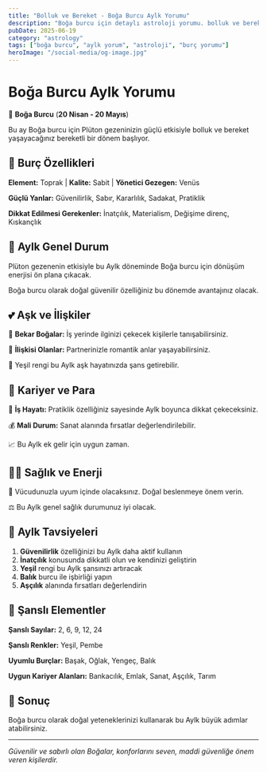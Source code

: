 ```yaml
---
title: "Bolluk ve Bereket - Boğa Burcu Aylk Yorumu"
description: "Boğa burcu için detaylı astroloji yorumu. bolluk ve bereket konusunda rehberlik."
pubDate: 2025-06-19
category: "astrology"
tags: ["boğa burcu", "aylk yorum", "astroloji", "burç yorumu"]
heroImage: "/social-media/og-image.jpg"
---
```


# Boğa Burcu Aylk Yorumu

🐂 **Boğa Burcu** (**20 Nisan - 20 Mayıs**)

Bu ay Boğa burcu için Plüton gezeninizin güçlü etkisiyle bolluk ve bereket yaşayacağınız bereketli bir dönem başlıyor.

## 🌟 Burç Özellikleri

**Element:** Toprak | **Kalite:** Sabit | **Yönetici Gezegen:** Venüs

**Güçlü Yanlar:** Güvenilirlik, Sabır, Kararlılık, Sadakat, Pratiklik

**Dikkat Edilmesi Gerekenler:** İnatçılık, Materialism, Değişime direnç, Kıskançlık

## 💫 Aylk Genel Durum

Plüton gezenenin etkisiyle bu Aylk döneminde Boğa burcu için dönüşüm enerjisi ön plana çıkacak.

Boğa burcu olarak doğal güvenilir özelliğiniz bu dönemde avantajınız olacak.

## 💕 Aşk ve İlişkiler

💖 **Bekar Boğalar:** İş yerinde ilginizi çekecek kişilerle tanışabilirsiniz.

💑 **İlişkisi Olanlar:** Partnerinizle romantik anlar yaşayabilirsiniz.

🌹 Yeşil rengi bu Aylk aşk hayatınızda şans getirebilir.

## 💼 Kariyer ve Para

🚀 **İş Hayatı:** Pratiklik özelliğiniz sayesinde Aylk boyunca dikkat çekeceksiniz.

💰 **Mali Durum:** Sanat alanında fırsatlar değerlendirilebilir.

📈 Bu Aylk ek gelir için uygun zaman.

## 🏃‍♀️ Sağlık ve Enerji

🌱 Vücudunuzla uyum içinde olacaksınız. Doğal beslenmeye önem verin.

⚖️ Bu Aylk genel sağlık durumunuz iyi olacak.

## 🎯 Aylk Tavsiyeleri

1. **Güvenilirlik** özelliğinizi bu Aylk daha aktif kullanın
2. **İnatçılık** konusunda dikkatli olun ve kendinizi geliştirin
3. **Yeşil** rengi bu Aylk şansınızı artıracak
4. **Balık** burcu ile işbirliği yapın
5. **Aşçılık** alanında fırsatları değerlendirin

## 🔮 Şanslı Elementler

**Şanslı Sayılar:** 2, 6, 9, 12, 24

**Şanslı Renkler:** Yeşil, Pembe

**Uyumlu Burçlar:** Başak, Oğlak, Yengeç, Balık

**Uygun Kariyer Alanları:** Bankacılık, Emlak, Sanat, Aşçılık, Tarım

## 💫 Sonuç

Boğa burcu olarak doğal yeteneklerinizi kullanarak bu Aylk büyük adımlar atabilirsiniz.

---

*Güvenilir ve sabırlı olan Boğalar, konforlarını seven, maddi güvenliğe önem veren kişilerdir.*
